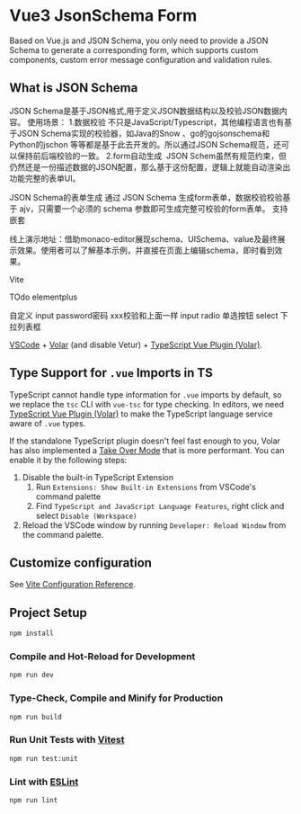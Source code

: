 # Vue3 JsonSchema Form

Based on Vue.js and JSON Schema, you only need to provide a JSON Schema to generate a corresponding form, which supports custom components, custom error message configuration and validation rules.

## What is JSON Schema
JSON Schema是基于JSON格式,用于定义JSON数据结构以及校验JSON数据内容。
使用场景：
1.数据校验
不只是JavaScript/Typescript，其他编程语言也有基于JSON Schema实现的校验器，如Java的Snow 、go的gojsonschema和Python的jschon 等等都是基于此去开发的。所以通过JSON Schema规范，还可以保持前后端校验的一致。
2.form自动生成
​ JSON Schem虽然有规范约束，但仍然还是一份描述数据的JSON配置，那么基于这份配置，逻辑上就能自动渲染出功能完整的表单UI。

JSON Schema的表单生成
通过 JSON Schema 生成form表单，数据校验校验基于 ajv，只需要一个必须的 schema 参数即可生成完整可校验的form表单。
支持嵌套

线上演示地址：借助monaco-editor展现schema、UISchema、value及最终展示效果。使用者可以了解基本示例，并直接在页面上编辑schema，即时看到效果。

Vite

TOdo
elementplus

自定义
input password密码   xxx校验和上面一样
input radio 单选按钮
select 下拉列表框



[VSCode](https://code.visualstudio.com/) + [Volar](https://marketplace.visualstudio.com/items?itemName=Vue.volar) (and disable Vetur) + [TypeScript Vue Plugin (Volar)](https://marketplace.visualstudio.com/items?itemName=Vue.vscode-typescript-vue-plugin).

## Type Support for `.vue` Imports in TS

TypeScript cannot handle type information for `.vue` imports by default, so we replace the `tsc` CLI with `vue-tsc` for type checking. In editors, we need [TypeScript Vue Plugin (Volar)](https://marketplace.visualstudio.com/items?itemName=Vue.vscode-typescript-vue-plugin) to make the TypeScript language service aware of `.vue` types.

If the standalone TypeScript plugin doesn't feel fast enough to you, Volar has also implemented a [Take Over Mode](https://github.com/johnsoncodehk/volar/discussions/471#discussioncomment-1361669) that is more performant. You can enable it by the following steps:

1. Disable the built-in TypeScript Extension
    1) Run `Extensions: Show Built-in Extensions` from VSCode's command palette
    2) Find `TypeScript and JavaScript Language Features`, right click and select `Disable (Workspace)`
2. Reload the VSCode window by running `Developer: Reload Window` from the command palette.

## Customize configuration

See [Vite Configuration Reference](https://vitejs.dev/config/).

## Project Setup

```sh
npm install
```

### Compile and Hot-Reload for Development

```sh
npm run dev
```

### Type-Check, Compile and Minify for Production

```sh
npm run build
```

### Run Unit Tests with [Vitest](https://vitest.dev/)

```sh
npm run test:unit
```

### Lint with [ESLint](https://eslint.org/)

```sh
npm run lint
```
